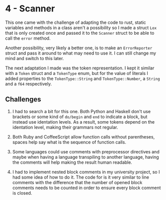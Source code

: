 # 4 - Scanner

This one came with the challenge of adapting the code to rust, static variables and methods in a class aren't a possibility so I made a struct `Lox` that is only created once and passed it to the `Scanner` struct to be able to call the `error` method.

Another possibility, very likely a better one, is to make an `ErrorReporter` struct and pass it around to what may need to use it. I can still change my mind and switch to this later.

The next adaptation I made was the token representation. I kept it similar with a `Token` struct and a `TokenType` enum, but for the value of literals I added properties to the `TokenType::String` and `TokenType::Number`, a `String` and a `f64` respectively.

## Challenges
1. I had to search a bit for this one. Both Python and Haskell don't use brackets or some kind of `do/begin` and `end` to indicate a block, but instead use identation levels. As a result, some tokens depend on the identation level, making their grammars not regular.

2. Both Ruby and CoffeeScript allow function calls without parentheses, spaces help say what is the sequence of function calls.

3. Some languages could use comments with preprocessor directives and maybe when having a language transpiling to another language, having the comments will help making the result human readable.

4. I had to implement nested block comments in my university project, so I had some idea of how to do it. The code for is it very similar to line comments with the difference that the number of opened block comments needs to be counted in order to ensure every block comment is closed.
